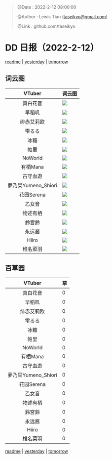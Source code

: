 > @Date    : 2022-2-12 08:00:00
>
> @Author  : Lewis Tian (taseikyo@gmail.com)
>
> @Link    : github.com/taseikyo

# DD 日报（2022-2-12）

[readme](../README.md) | [yesterday](2022-2-11.md) | [tomorrow](2022-2-13.md)

## 词云图

|VTuber|词云图|
|:-:|-|
|真白花音|![](../../images/daily/21402309_2022-2-12_purge_wordcloud.png)|
|早稻叽|![](../../images/daily/41682_2022-2-12_purge_wordcloud.png)|
|绯赤艾莉欧|![](../../images/daily/21396545_2022-2-12_purge_wordcloud.png)|
|雫るる|![](../../images/daily/21013446_2022-2-12_purge_wordcloud.png)|
|冰糖|![](../../images/daily/876396_2022-2-12_purge_wordcloud.png)|
|帕里|![](../../images/daily/4895312_2022-2-12_purge_wordcloud.png)|
|NoWorld|![](../../images/daily/21448649_2022-2-12_purge_wordcloud.png)|
|有栖Mana|![](../../images/daily/6542258_2022-2-12_purge_wordcloud.png)|
|古守血遊|![](../../images/daily/8725120_2022-2-12_purge_wordcloud.png)|
|夢乃栞Yumeno_Shiori|![](../../images/daily/14052636_2022-2-12_purge_wordcloud.png)|
|花园Serena|![](../../images/daily/14327465_2022-2-12_purge_wordcloud.png)|
|乙女音|![](../../images/daily/21320551_2022-2-12_purge_wordcloud.png)|
|物述有栖|![](../../images/daily/21449083_2022-2-12_purge_wordcloud.png)|
|鈴宮鈴|![](../../images/daily/21685677_2022-2-12_purge_wordcloud.png)|
|永远酱|![](../../images/daily/21701071_2022-2-12_purge_wordcloud.png)|
|Hiiro|![](../../images/daily/21919321_2022-2-12_purge_wordcloud.png)|
|椎名菜羽|![](../../images/daily/22347054_2022-2-12_purge_wordcloud.png)|

## 百草园

|VTuber|草|
|:-:|-|
|真白花音|0|
|早稻叽|0|
|绯赤艾莉欧|0|
|雫るる|0|
|冰糖|0|
|帕里|0|
|NoWorld|0|
|有栖Mana|0|
|古守血遊|0|
|夢乃栞Yumeno_Shiori|0|
|花园Serena|0|
|乙女音|0|
|物述有栖|0|
|鈴宮鈴|0|
|永远酱|0|
|Hiiro|0|
|椎名菜羽|0|

[readme](../README.md) | [yesterday](2022-2-11.md) | [tomorrow](2022-2-13.md)
